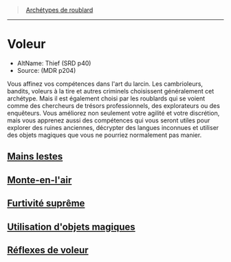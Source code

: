 ﻿---
!SubClassItem
Name: Voleur
Source: (MDR p204)
Id: rogue_thief_hd.md#voleur
RootId: rogue_thief_hd.md
ParentLink: rogue_hd.md#archétypes-de-roublard
ParentName: Archétypes de roublard
NameLevel: 1
AltName: Thief (SRD p40)
Attributes: {}
---
>  [Archétypes de roublard](hd_rogue_archetypes_de_roublard.md)

---


# Voleur

- AltName: Thief (SRD p40)
- Source: (MDR p204)

Vous affinez vos compétences dans l'art du larcin. Les cambrioleurs, bandits, voleurs à la tire et autres criminels choisissent généralement cet archétype. Mais il est également choisi par les roublards qui se voient comme des chercheurs de trésors professionnels, des explorateurs ou des enquêteurs. Vous améliorez non seulement votre agilité et votre discrétion, mais vous apprenez aussi des compétences qui vous seront utiles pour explorer des ruines anciennes, décrypter des langues inconnues et utiliser des objets magiques que vous ne pourriez normalement pas manier.



## [Mains lestes](hd_rogue_thief_mains_lestes.md)



## [Monte-en-l'air](hd_rogue_thief_monte_en_lair.md)



## [Furtivité suprême](hd_rogue_thief_furtivite_supreme.md)



## [Utilisation d'objets magiques](hd_rogue_thief_utilisation_dobjets_magiques.md)



## [Réflexes de voleur](hd_rogue_thief_reflexes_de_voleur.md)

